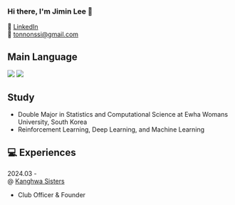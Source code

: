 ### Hi there, I'm Jimin Lee 👋

📌 [LinkedIn](https://www.linkedin.com/in/jimin-lee-b8a828268/)  
📨 [tonnonssi@gmail.com](tonnonssi@gmail.com)

## Main Language
<img src="https://img.shields.io/badge/Python-3776AB?style=flat-square&logo=Python&logoColor=white"/> <img src="https://img.shields.io/badge/R-276DC3?style=flat&logo=r&logoColor=white"/>

## Study

- Double Major in Statistics and Computational Science at Ewha Womans University, South Korea
- Reinforcement Learning, Deep Learning, and Machine Learning

## 💻 Experiences
2024.03 -  
@ [Kanghwa Sisters](https://github.com/KanghwaSisters)
- Club Officer & Founder


